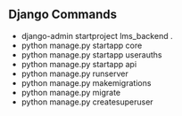 ## Django Commands
- django-admin startproject lms_backend .
- python manage.py startapp core
- python manage.py startapp userauths
- python manage.py startapp api     
- python manage.py runserver      
- python manage.py makemigrations   
- python manage.py migrate
- python manage.py createsuperuser